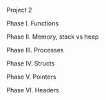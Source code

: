 Project 2

Phase I. Functions


Phase II. Memory, stack vs heap


Phase III. Processes


Phase IV. Structs


Phase V. Pointers


Phase VI. Headers
